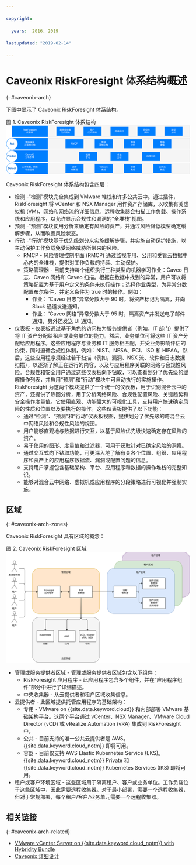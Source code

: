 ```yaml
---

copyright:

  years:  2016, 2019

lastupdated: "2019-02-14"

---
```


# Caveonix RiskForesight 体系结构概述
{: #caveonix-arch}

下图中显示了 Caveonix RiskForesight 体系结构。

图 1. Caveonix RiskForesight 体系结构
![体系结构图](caveonix-architecture.svg)

Caveonix RiskForesight 体系结构包含四层：
-	检测 -“检测”模块完全集成到 VMware 堆栈和许多公共云中。通过插件，RiskForesight 将 vCenter 和 NSX Manager 用作资产存储库，以收集有关虚拟机 (VM)、网络和网络流的详细信息。远程收集器会扫描工作负载、操作系统和应用程序，以允许显示合规性和漏洞的“全堆栈”视图。
-	预测 -“预测”模块使用分析来确定有风险的资产，并通过风险降低模型确定缓解步骤，从而改善风险状态。
-	行动 -“行动”模块基于优先级划分来实施缓解步骤，并实施自动保护措施，以主动保护工作负载免受网络威胁所带来的风险。
    - RMCP - 风险管理控制平面 (RMCP) 通过监视专用、公用和受管云数据中心内的全堆栈，提供对工作负载的持续、主动保护。
    - 策略管理器 - 目前支持每个组织执行三种类型的机器学习作业：Caveo 日志、Caveo 网络和 Caveo 扫描。根据在数据中找到的异常，用户可以将策略配置为基于用户定义的条件来执行操作；选择作业类型，为异常分数配置布尔条件，并定义条件为 true 时的操作。例如：
        - 作业：“Caveo 日志”异常分数大于 90 时，将资产标记为隔离，并向 Slack 通道发送通知。
        - 作业：“Caveo 网络”异常分数大于 95 时，隔离资产并发送电子邮件通知，另外还发送 UI 通知。
- 仪表板 - 仪表板通过基于角色的访问权为服务提供者（例如，IT 部门）提供了将 IT 资产分配给租户或业务单位的能力。然后，业务单位可将这些 IT 资产分配给应用程序。这些应用程序与业务和 IT 服务相匹配，并受业务影响评估的约束，同时遵循合规性体制，例如：NIST、NESA、PCI、ISO 和 HIPAA。然后，这些应用程序须经过若干扫描（例如，漏洞、NSX 流、软件和日志数据扫描），以逐渐了解正在运行的内容，以及与应用程序关联的网络与合规性风险。合规性和安全用户通过这些仪表板向下钻取，可以查看划分了优先级的缓解操作列表，并启用“预测”和“行动”模块中可自动执行的实施操作。RiskForesight 为这两个模块提供了一个统一的仪表板，用于识别混合云中的资产，还提供了热图分析，用于分析网络风险、合规性配置风险、关键趋势和安全操作度量值。它使用直观、功能强大的可视化工具，支持用户快速确定风险的性质和位置以及要执行的操作。这些仪表板提供了以下功能：
  - 通过“检测”、“预测”和“行动”仪表板视图，提供划分了优先级的跨混合云中网络风险和合规性风险的视图。
  - 用户能够直观地与数据进行交互，以基于风险优先级快速确定存在风险的资产。
  - 易于使用的图形、度量值和过滤器，可用于获取针对已确定风险的洞察。
  - 通过交互式向下钻取功能，可更深入地了解有关各个位置、组织、应用程序和资产上的应用程序数据流、漏洞或配置问题的信息。
  - 支持用户掌握包含基础架构、平台、应用程序和数据的操作堆栈的完整知识。
  - 能够对混合云中网络、虚拟机或应用程序的分段策略进行可视化并强制实施。

## 区域
{: #caveonix-arch-zones}

Caveonix RiskForesight 具有区域的概念：

图 2. Caveonix RiskForesight 区域
![区域图](caveonix-zones.svg)

-	管理或服务提供者区域 - 管理或服务提供者区域包含以下组件：
    - RiskForesight 应用程序 - 此应用程序包含多个组件，并在“应用程序组件”部分中进行了详细描述。
    - 中央收集器 - 从云提供者和租户区域收集信息。
- 云提供者 - 此区域提供托管应用程序的基础架构：
    - 专用 - VMware on {{site.data.keyword.cloud}} 和内部部署 VMware 基础架构平台。这两个平台通过 vCenter、NSX Manager、VMware Cloud Director (vCD) 或 vRealize Automation (vRA) 集成到 RiskForesight 中。
    - 公共 - 目前支持的唯一公共云提供者是 AWS。{{site.data.keyword.cloud_notm}} 即将可用。
    - 容器 - 目前仅支持 AWS Elastic Kubernetes Service (EKS)。{{site.data.keyword.cloud_notm}} Private 和 {{site.data.keyword.cloud_notm}} Kubernetes Services (IKS) 即将可用。
-	租户或客户环境区域 - 这些区域用于隔离租户、客户或业务单位。工作负载位于这些区域中，因此需要远程收集器。对于最小部署，需要一个远程收集器，但对于常规部署，每个租户/客户/业务单元需要一个远程收集器。


## 相关链接
{: #caveonix-arch-related}


*   [VMware vCenter Server on {{site.data.keyword.cloud_notm}} with Hybridity Bundle](/docs/services/vmwaresolutions/archiref/vcs?topic=vmware-solutions-vcs-hybridity-intro)
*   [Caveonix 详细设计](/docs/services/vmwaresolutions/archiref/caveonix?topic=vmware-solutions-caveonix-detailed)
